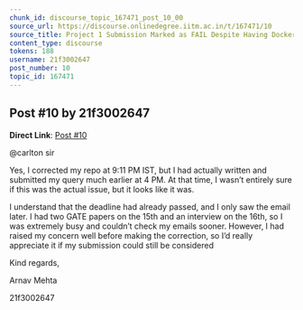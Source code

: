 ```yaml
---
chunk_id: discourse_topic_167471_post_10_00
source_url: https://discourse.onlinedegree.iitm.ac.in/t/167471/10
source_title: Project 1 Submission Marked as FAIL Despite Having Dockerfile & Image
content_type: discourse
tokens: 188
username: 21f3002647
post_number: 10
topic_id: 167471
---
```


## Post #10 by 21f3002647

**Direct Link**: [Post #10](https://discourse.onlinedegree.iitm.ac.in/t/167471/10)

@carlton sir

Yes, I corrected my repo at 9:11 PM IST, but I had actually written and submitted my query much earlier at 4 PM. At that time, I wasn’t entirely sure if this was the actual issue, but it looks like it was.

I understand that the deadline had already passed, and I only saw the email later. I had two GATE papers on the 15th and an interview on the 16th, so I was extremely busy and couldn’t check my emails sooner. However, I had raised my concern well before making the correction, so I’d really appreciate it if my submission could still be considered

Kind regards,

Arnav Mehta

21f3002647
